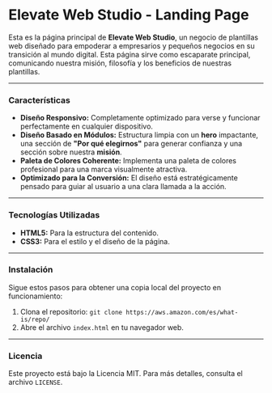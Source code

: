 # Elevate Web Studio - Landing Page

Esta es la página principal de **Elevate Web Studio**, un negocio de plantillas web diseñado para empoderar a empresarios y pequeños negocios en su transición al mundo digital. Esta página sirve como escaparate principal, comunicando nuestra misión, filosofía y los beneficios de nuestras plantillas.

---

### Características

* **Diseño Responsivo:** Completamente optimizado para verse y funcionar perfectamente en cualquier dispositivo.
* **Diseño Basado en Módulos:** Estructura limpia con un **hero** impactante, una sección de **"Por qué elegirnos"** para generar confianza y una sección sobre nuestra **misión**.
* **Paleta de Colores Coherente:** Implementa una paleta de colores profesional para una marca visualmente atractiva.
* **Optimizado para la Conversión:** El diseño está estratégicamente pensado para guiar al usuario a una clara llamada a la acción.

---

### Tecnologías Utilizadas

* **HTML5:** Para la estructura del contenido.
* **CSS3:** Para el estilo y el diseño de la página.

---

### Instalación

Sigue estos pasos para obtener una copia local del proyecto en funcionamiento:

1.  Clona el repositorio:
    `git clone https://aws.amazon.com/es/what-is/repo/`
2.  Abre el archivo `index.html` en tu navegador web.

---

### Licencia

Este proyecto está bajo la Licencia MIT. Para más detalles, consulta el archivo `LICENSE`.
